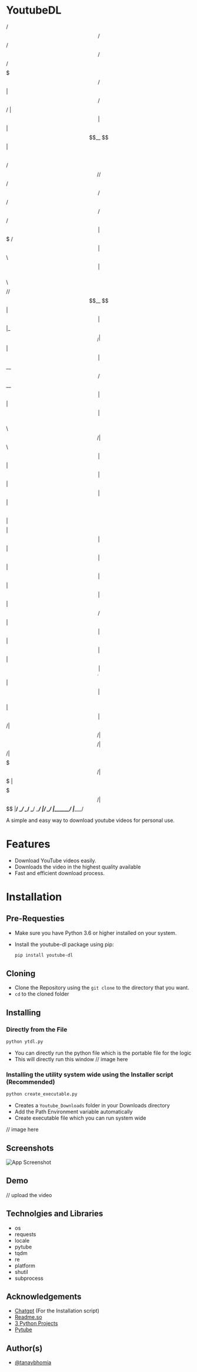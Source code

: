
# YoutubeDL


   /$$     /$$                    /$$               /$$                       /$$$$$$$  /$$
  |  $$   /$$/                   | $$              | $$                      | $$__  $$| $$              
   \  $$ /$$//$$$$$$  /$$   /$$ /$$$$$$   /$$   /$$| $$$$$$$   /$$$$$$       | $$  \ $$| $$               
    \  $$$$//$$__  $$| $$  | $$|_  $$_/  | $$  | $$| $$__  $$ /$$__  $$      | $$  | $$| $$              
     \  $$/| $$  \ $$| $$  | $$  | $$    | $$  | $$| $$  \ $$| $$$$$$$$      | $$  | $$| $$     
      | $$ | $$  | $$| $$  | $$  | $$ /$$| $$  | $$| $$  | $$| $$_____/      | $$  | $$| $$        
      | $$ |  $$$$$$/|  $$$$$$/  |  $$$$/|  $$$$$$/| $$$$$$$/|  $$$$$$$      | $$$$$$$/| $$$$$$$$ 
      |__/  \______/  \______/    \___/   \______/ |_______/  \_______/      |_______/ |________/    


A simple and easy way to download youtube videos for personal use.

# Features

- Download YouTube videos easily.
- Downloads the video in the highest quality available
- Fast and efficient download process.

# Installation

## Pre-Requesties 
- Make sure you have Python 3.6 or higher installed on your system.
- Install the youtube-dl package using pip:

    ```bash
    pip install youtube-dl
    ```

## Cloning
- Clone the Repository using the ``` git clone ``` to the directory that you want.
- ```cd``` to the cloned folder 

## Installing 

### Directly from the File
``` bash
python ytdl.py
```
- You can directly run the python file which is the portable file for the logic 
- This will directly run this window 
// image here 

### Installing the utility system wide using the Installer script (Recommended)

```bash
python create_executable.py
```
- Creates a ```Youtube_Downloads``` folder in your Downloads directory
- Add the Path Environment variable automatically 
- Create executable file which you can run system wide 

// image here 
## Screenshots

![App Screenshot](https://via.placeholder.com/468x300?text=App+Screenshot+Here)


## Demo

// upload the video 


## Technolgies and Libraries

- os 
- requests 
- locale
- pytube
- tqdm
- re 
- platform 
- shutil 
- subprocess

## Acknowledgements

 - [Chatgpt](https://chat.openai.com/) (For the Installation script)
 - [Readme.so](https://readme.so/)
 - [3 Python Projects](https://youtu.be/vEQ8CXFWLZU)
 - [Pytube](https://pytube.io/en/latest/)


## Author(s)

- [@tanaybhomia](https://github.com/tanaybhomia)

